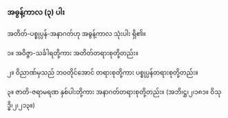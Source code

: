 ### အဓွန့်ကာလ (၃) ပါး

အတိတ်-ပစ္စုပ္ပန်-အနာဂတ်ဟု အဓွန့်ကာလ သုံးပါး ရှိ၏။

၁။ အဝိဇ္ဇာ-သင်္ခါရတို့ကား အတိတ်တရားစုတို့တည်း။

၂။ ဝိညာဏ်မှသည် ဘ၀တိုင်အောင် တရားစုတို့ကား ပစ္စုပ္ပန်တရားစုတို့တည်း။

၃။ ဇာတိ-ဇရာမရဏ နှစ်ပါးတို့ကား အနာဂတ်တရားစုတို့တည်း။ (အဘိ၊ဋ္ဌ၊၂၊၁၈၁။ ဝိသုဒ္ဓိ၊၂၊၂၁၃။)